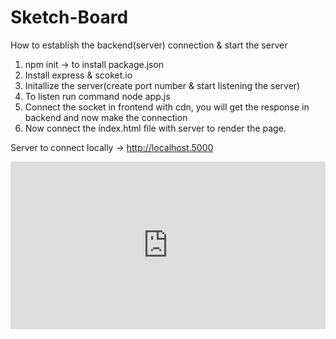 # Sketch-Board

How to establish the backend(server) connection & start the server

1. npm init -> to install package.json
2. Install express & scoket.io
3. Initallize the server(create port number & start listening the server)
4. To listen run command node app.js
5. Connect the socket in frontend with cdn, you will get the response in backend and now make the connection
6. Now connect the index.html file with server to render the page.

Server to connect locally -> <a href="http://localhost.5000">http://localhost.5000</a>

<div style="position: relative; padding-bottom: 53.125%; height: 0;"><iframe src="https://www.loom.com/embed/7c4add70dcd940c0af8c2864b42331f2?sid=2bf38bac-441f-4432-bfd3-1e6a3c89d225" frameborder="0" webkitallowfullscreen mozallowfullscreen allowfullscreen style="position: absolute; top: 0; left: 0; width: 100%; height: 100%;"></iframe></div>
